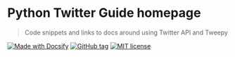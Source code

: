 # Python Twitter Guide homepage
> Code snippets and links to docs around using Twitter API and Tweepy

[![Made with Docsify](https://img.shields.io/badge/Made%20with-Docsify-blue.svg)](https://docsify.js.org/)
[![GitHub tag](https://img.shields.io/github/tag/MichaelCurrin/python-twitter-guide.svg)](https://GitHub.com/MichaelCurrin/python-twitter-guide/tags/)
[![MIT license](https://img.shields.io/badge/License-MIT-blue.svg)](https://github.com/MichaelCurrin/python-twitter-guide/blob/master/LICENSE)
